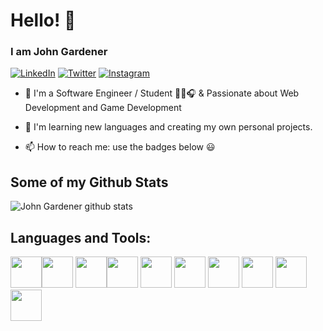# Hello! 👋

### I am John Gardener

<a href="https://www.linkedin.com/in/jan-zahradník-782b58184/" target="_blank"><img src="https://img.shields.io/badge/LinkedIn-%230077B5.svg?&style=flat-square&logo=linkedin&logoColor=white" alt="LinkedIn"></a>
<a href="https://twitter.com/Honza_Zahradnik" target="_blank"><img src="https://img.shields.io/badge/-Twitter-1da1f2?style=flat-square&labelColor=1da1f2&logo=twitter&logoColor=white" alt="Twitter"></a>
<a href="https://www.instagram.com/johnnyged/" target="_blank"><img src="https://img.shields.io/badge/Instagram-%23E4405F.svg?&style=flat-square&logo=instagram&logoColor=white" alt="Instagram"></a>

- 🔭 I'm a Software Engineer / Student 👨‍💻🎧 & Passionate about Web Development and Game Development

- 🌱 I'm learning new languages and creating my own personal projects.

- 📫 How to reach me: use the badges below 😃

## Some of my Github Stats
![John Gardener github stats](https://github-readme-stats.vercel.app/api?username=ocasusMaximus&show_icons=true)


## Languages and Tools:
<p align="left">
<img src="https://media3.giphy.com/media/kdFc8fubgS31b8DsVu/giphy.webp" width="50"><img src="https://media3.giphy.com/media/ln7z2eWriiQAllfVcn/200w.webp" width="50">
<img src="https://i.giphy.com/media/eNAsjO55tPbgaor7ma/200w.webp" width="50"><img src="https://i.giphy.com/media/IdyAQJVN2kVPNUrojM/200.webp" width="50">
<img src="https://camo.githubusercontent.com/0524ee6badbfa9cef06a76dc8b494d108bc47365/68747470733a2f2f692e67696665722e636f6d2f6f726967696e2f64622f64623363623235386539626262373863353835316130303037343265353436385f773230302e676966" width="50">
<img src="https://dashboard.snapcraft.io/site_media/appmedia/2017/11/icon_CE_256_2Qe5uEl.png" width="50">
<img src="https://cdn.app.compendium.com/uploads/user/e7c690e8-6ff9-102a-ac6d-e4aebca50425/f4a5b21d-66fa-4885-92bf-c4e81c06d916/Image/e5eee315a17de0d7f56117077eb71fa9/mongo.png" width="50">
<img src="https://www.logigroup.ma/images/modules/technologies/dev/developpement_java_maroc.gif" width="50">
<img src="https://programmersought.com/images/897/7fa5e03ded9c3286bff2a5f1f773ab51.gif" width="50">
<img src="https://mir-s3-cdn-cf.behance.net/project_modules/max_1200/622ca052071761.59034e74abb36.gif" width="50">
  
</p>





